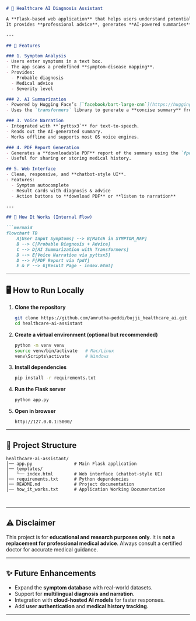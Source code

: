 

````markdown
# 🏥 Healthcare AI Diagnosis Assistant

A **Flask-based web application** that helps users understand potential medical conditions based on the symptoms they enter.  
It provides **professional advice**, generates **AI-powered summaries**, supports **voice narration**, and allows **PDF downloads** of the diagnosis report.

---

## 🔧 Features

### 1. Symptom Analysis
- Users enter symptoms in a text box.  
- The app scans a predefined **symptom–disease mapping**.  
- Provides:
  - Probable diagnosis  
  - Medical advice  
  - Severity level  

### 2. AI Summarization
- Powered by Hugging Face’s [`facebook/bart-large-cnn`](https://huggingface.co/facebook/bart-large-cnn) model.  
- Uses the `transformers` library to generate a **concise summary** from the detailed diagnostic output.  

### 3. Voice Narration
- Integrated with **`pyttsx3`** for text-to-speech.  
- Reads out the AI-generated summary.  
- Works offline and supports most OS voice engines.  

### 4. PDF Report Generation
- Generates a **downloadable PDF** report of the summary using the `fpdf` library.  
- Useful for sharing or storing medical history.  

## 5. Web Interface
- Clean, responsive, and **chatbot-style UI**.  
- Features:
  - Symptom autocomplete  
  - Result cards with diagnosis & advice  
  - Action buttons to **download PDF** or **listen to narration**  

---

## 🧠 How It Works (Internal Flow)

```mermaid
flowchart TD
    A[User Input Symptoms] --> B[Match in SYMPTOM_MAP]
    B --> C[Probable Diagnosis + Advice]
    C --> D[AI Summarization with Transformers]
    D --> E[Voice Narration via pyttsx3]
    D --> F[PDF Report via fpdf]
    E & F --> G[Result Page - index.html]
````

---

## 🖥️ How to Run Locally

1. **Clone the repository**

   ```bash
   git clone https://github.com/amrutha-peddi/bujji_healthcare_ai.git
   cd healthcare-ai-assistant
   ```

2. **Create a virtual environment (optional but recommended)**

   ```bash
   python -m venv venv
   source venv/bin/activate   # Mac/Linux
   venv\Scripts\activate      # Windows
   ```

3. **Install dependencies**

   ```bash
   pip install -r requirements.txt
   ```

4. **Run the Flask server**

   ```bash
   python app.py
   ```

5. **Open in browser**

   ```
   http://127.0.0.1:5000/
   ```

---

## 📂 Project Structure

```
healthcare-ai-assistant/
│── app.py                # Main Flask application
│── templates/
│   └── index.html        # Web interface (chatbot-style UI)
│── requirements.txt      # Python dependencies
│── README.md             # Project documentation
│── how_it_works.txt      # Application Working Documentation



```

---

## ⚠️ Disclaimer

This project is for **educational and research purposes only**.
It is **not a replacement for professional medical advice**.
Always consult a certified doctor for accurate medical guidance.

---

## ✨ Future Enhancements

* Expand the **symptom database** with real-world datasets.
* Support for **multilingual diagnosis and narration**.
* Integration with **cloud-hosted AI models** for faster responses.
* Add **user authentication** and **medical history tracking**.

---
